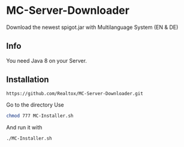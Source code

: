 # MC-Server-Downloader
Download the newest spigot.jar with Multilanguage System (EN &amp; DE)

## Info

You need Java 8 on your Server.

## Installation

```bash
https://github.com/Realtox/MC-Server-Downloader.git
```
Go to the directory
Use 
```bash
chmod 777 MC-Installer.sh
```
And run it with 
```bash
./MC-Installer.sh
```
